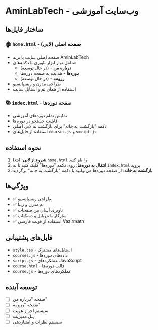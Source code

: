 # AminLabTech - وب‌سایت آموزشی

## ساختار فایل‌ها

### 🏠 `home.html` - صفحه اصلی (لابی)
- صفحه اصلی سایت با برند AminLabTech
- شامل نوار ابزار ناوبری با دکمه‌های:
  - **درباره من** - (در حال توسعه)
  - **دوره‌ها** - هدایت به صفحه دوره‌ها
  - **رزومه** - (در حال توسعه)
- طراحی مدرن و ریسپانسیو
- استفاده از همان تم و استایل سایت

### 📚 `index.html` - صفحه دوره‌ها
- نمایش تمام دوره‌های آموزشی
- قابلیت جستجو در دوره‌ها
- دکمه "بازگشت به خانه" برای بازگشت به لابی اصلی
- استفاده از فایل‌های `courses.js` و `script.js`

## نحوه استفاده

1. **شروع از لابی**: ابتدا `home.html` را باز کنید
2. **انتقال به دوره‌ها**: روی دکمه "دوره‌ها" کلیک کنید تا به `index.html` بروید
3. **بازگشت به خانه**: از صفحه دوره‌ها می‌توانید با دکمه "بازگشت به خانه" برگردید

## ویژگی‌ها

- ✅ طراحی ریسپانسیو
- ✅ تم مدرن و زیبا
- ✅ ناوبری آسان بین صفحات
- ✅ سازگار با موبایل و دسکتاپ
- ✅ استفاده از فونت فارسی Vazirmatn

## فایل‌های پشتیبانی

- `style.css` - استایل‌های مشترک
- `courses.js` - داده‌های دوره‌ها
- `script.js` - عملکردهای JavaScript
- `course.html` - قالب دوره‌ها
- `course.js` - عملکردهای دوره‌ها

## توسعه آینده

- [ ] صفحه "درباره من"
- [ ] صفحه "رزومه"
- [ ] سیستم احراز هویت
- [ ] پنل مدیریت
- [ ] سیستم نظرات و امتیازدهی
